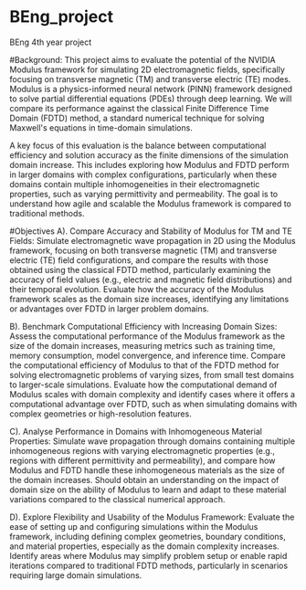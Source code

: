 # BEng_project
BEng 4th year project


#Background: 
This project aims to evaluate the potential of the NVIDIA Modulus framework for simulating 2D electromagnetic fields, specifically focusing on transverse magnetic (TM) and transverse electric (TE) modes. Modulus is a physics-informed neural network (PINN) framework designed to solve partial differential equations (PDEs) through deep learning. We will compare its performance against the classical Finite Difference Time Domain (FDTD) method, a standard numerical technique for solving Maxwell's equations in time-domain simulations.

A key focus of this evaluation is the balance between computational efficiency and solution accuracy as the finite dimensions of the simulation domain increase. This includes exploring how Modulus and FDTD perform in larger domains with complex configurations, particularly when these domains contain multiple inhomogeneities in their electromagnetic properties, such as varying permittivity and permeability. The goal is to understand how agile and scalable the Modulus framework is compared to traditional methods.

#Objectives
A). Compare Accuracy and Stability of Modulus for TM and TE Fields: Simulate electromagnetic wave propagation in 2D using the Modulus framework, focusing on both transverse magnetic (TM) and transverse electric (TE) field configurations, and compare the results with those obtained using the classical FDTD method, particularly examining the accuracy of field values (e.g., electric and magnetic field distributions) and their temporal evolution. Evaluate how the accuracy of the Modulus framework scales as the domain size increases, identifying any limitations or advantages over FDTD in larger problem domains.

B). Benchmark Computational Efficiency with Increasing Domain Sizes: Assess the computational performance of the Modulus framework as the size of the domain increases, measuring metrics such as training time, memory consumption, model convergence, and inference time. Compare the computational efficiency of Modulus to that of the FDTD method for solving electromagnetic problems of varying sizes, from small test domains to larger-scale simulations. Evaluate how the computational demand of Modulus scales with domain complexity and identify cases where it offers a computational advantage over FDTD, such as when simulating domains with complex geometries or high-resolution features.

C). Analyse Performance in Domains with Inhomogeneous Material Properties: Simulate wave propagation through domains containing multiple inhomogeneous regions with varying electromagnetic properties (e.g., regions with different permittivity and permeability), and compare how Modulus and FDTD handle these inhomogeneous materials as the size of the domain increases. Should obtain an understanding on the impact of domain size on the ability of Modulus to learn and adapt to these material variations compared to the classical numerical approach.

D). Explore Flexibility and Usability of the Modulus Framework: Evaluate the ease of setting up and configuring simulations within the Modulus framework, including defining complex geometries, boundary conditions, and material properties, especially as the domain complexity increases. Identify areas where Modulus may simplify problem setup or enable rapid iterations compared to traditional FDTD methods, particularly in scenarios requiring large domain simulations.


